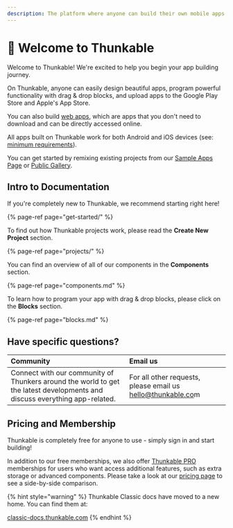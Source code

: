```yaml
---
description: The platform where anyone can build their own mobile apps.
---
```


# 👋 Welcome to Thunkable

Welcome to Thunkable! We're excited to help you begin your app building journey.

On Thunkable, anyone can easily design beautiful apps, program powerful functionality with drag & drop blocks, and upload apps to the Google Play Store and Apple's App Store.

You can also build [web apps](https://docs.thunkable.com/publish-as-a-web-app-pro), which are apps that you don't need to download and can be directly accessed online. 

All apps built on Thunkable work for both Android and iOS devices \(see:[ minimum requirements](projects/assets.md)\). 

You can get started by remixing existing projects from our [Sample Apps Page](https://docs.thunkable.com/sample-apps) or [Public Gallery](https://docs.thunkable.com/public-gallery).

## Intro to Documentation

If you're completely new to Thunkable, we recommend starting right here!

{% page-ref page="get-started/" %}

To find out how Thunkable projects work, please read the **Create New Project** section.

{% page-ref page="projects/" %}

You can find an overview of all of our components in the **Components** section.

{% page-ref page="components.md" %}

To learn how to program your app with drag & drop blocks, please click on the **Blocks** section.

{% page-ref page="blocks.md" %}

## Have specific questions?

| Community | Email us |
| :--- | :--- |
| Connect with our community of Thunkers around the world to get the latest developments and discuss everything app-related. | For all other requests, please email us [hello@thunkable.co](mailto:hello@thunkable.com)m |

## Pricing and Membership

Thunkable is completely free for anyone to use - simply sign in and start building! 

In addition to our free memberships, we also offer [Thunkable PRO](https://thunkable.com/#/pricing) memberships for users who want access additional features, such as extra storage or advanced components. Please take a look at our [pricing page](https://thunkable.com/#/pricing) to see a side-by-side comparison.

{% hint style="warning" %}
Thunkable Classic docs have moved to a new home. You can find them at: 

[classic-docs.thunkable.com](https://classic-docs.thunkable.com)
{% endhint %}

